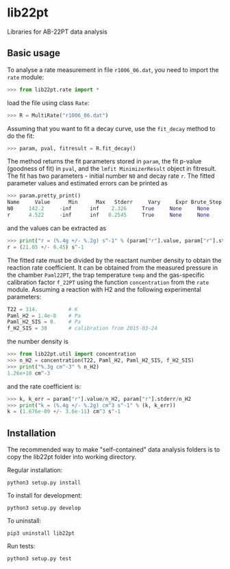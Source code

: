 # lib22pt
Libraries for AB-22PT data analysis

## Basic usage
To analyse a rate measurement in file `r1006_06.dat`, you need to import the `rate` module:
```python
>>> from lib22pt.rate import *
```
load the file using class `Rate`:
```python
>>> R = MultiRate("r1006_06.dat")
```
Assuming that you want to fit a decay curve, use the `fit_decay` method to do the fit:
```python
>>> param, pval, fitresult = R.fit_decay()
```
The method returns the fit parameters stored in `param`, the fit p-value (goodness of fit) in `pval`, and the `lmfit MinimizerResult` object in fitresult. The fit has two parameters - initial number `N0` and decay rate `r`. The fitted parameter values and estimated errors can be printed as
```python
>>> param.pretty_print()
Name     Value      Min      Max   Stderr     Vary     Expr Brute_Step
N0     142.2     -inf      inf    2.326     True     None     None
r      4.522     -inf      inf   0.2545     True     None     None
```
and the values can be extracted as
```python
>>> print("r = (%.4g +/- %.2g) s^-1" % (param["r"].value, param["r"].stderr))
r = (21.05 +/- 0.45) s^-1
```

The fitted rate must be divided by the reactant number density to obtain the reaction rate coefficient. It can be obtained from the measured pressure in the chamber `Paml22PT`, the trap temperature `temp` and the gas-specific calibration factor `f_22PT` using the function `concentration` from the `rate` module. Assuming a reaction with H2 and the following experimental parameters:
```python
T22 = 314.          # K
Paml_H2 = 1.4e-8    # Pa
Paml_H2_SIS = 0.    # Pa
f_H2_SIS = 38       # calibration from 2015-03-24
```
the number density is
```python
>>> from lib22pt.util import concentration
>>> n_H2 = concentration(T22, Paml_H2, Paml_H2_SIS, f_H2_SIS)
>>> print("%.3g cm^-3" % n_H2)
1.26e+10 cm^-3
```

and the rate coefficient is:
```python
>>> k, k_err = param["r"].value/n_H2, param["r"].stderr/n_H2
>>> print("k = (%.4g +/- %.2g) cm^3 s^-1" % (k, k_err))
k = (1.676e-09 +/- 3.6e-11) cm^3 s^-1
```

## Installation
The recommended way to make "self-contained" data analysis folders is to copy the lib22pt folder into working directory.

Regular installation:

    python3 setup.py install

To install for development:

    python3 setup.py develop

To uninstall:

    pip3 uninstall lib22pt

Run tests:

    python3 setup.py test


